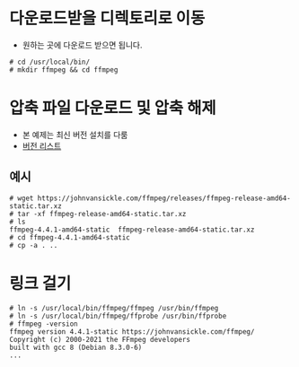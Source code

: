 # 다운로드받을 디렉토리로 이동
- 원하는 곳에 다운로드 받으면 됩니다.
```shell
# cd /usr/local/bin/
# mkdir ffmpeg && cd ffmpeg
```

# 압축 파일 다운로드 및 압축 해제

- 본 예제는 최신 버전 설치를 다룸
- [버전 리스트](https://www.johnvansickle.com/ffmpeg/old-releases/)

## 예시
```shell
# wget https://johnvansickle.com/ffmpeg/releases/ffmpeg-release-amd64-static.tar.xz
# tar -xf ffmpeg-release-amd64-static.tar.xz
# ls
ffmpeg-4.4.1-amd64-static  ffmpeg-release-amd64-static.tar.xz
# cd ffmpeg-4.4.1-amd64-static
# cp -a . ..
```

# 링크 걸기
```shell
# ln -s /usr/local/bin/ffmpeg/ffmpeg /usr/bin/ffmpeg
# ln -s /usr/local/bin/ffmpeg/ffprobe /usr/bin/ffprobe
# ffmpeg -version
ffmpeg version 4.4.1-static https://johnvansickle.com/ffmpeg/  Copyright (c) 2000-2021 the FFmpeg developers
built with gcc 8 (Debian 8.3.0-6)
...
```
